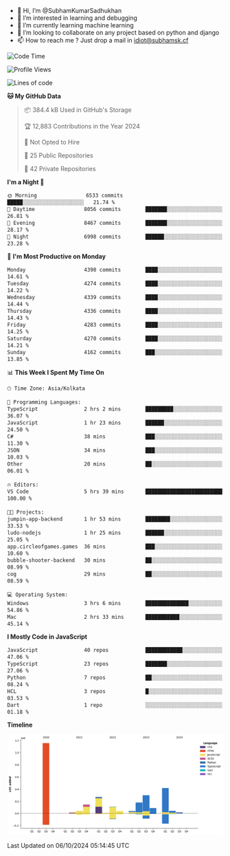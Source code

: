 - 👋 Hi, I’m @SubhamKumarSadhukhan
- 👀 I’m interested in learning and debugging
- 🌱 I’m currently learning machine learning
- 💞️ I’m looking to collaborate on any project based on python and django
- 📫 How to reach me ?
      Just drop a mail in idiot@subhamsk.cf

<!---
SubhamKumarSadhukhan/SubhamKumarSadhukhan is a ✨ special ✨ repository because its `README.md` (this file) appears on your GitHub profile.
You can click the Preview link to take a look at your changes.
--->


<!--START_SECTION:waka-->
![Code Time](http://img.shields.io/badge/Code%20Time-2%2C553%20hrs%2056%20mins-blue)

![Profile Views](http://img.shields.io/badge/Profile%20Views-5-blue)

![Lines of code](https://img.shields.io/badge/From%20Hello%20World%20I%27ve%20Written-2.8%20million%20lines%20of%20code-blue)

**🐱 My GitHub Data** 

> 📦 384.4 kB Used in GitHub's Storage 
 > 
> 🏆 12,883 Contributions in the Year 2024
 > 
> 🚫 Not Opted to Hire
 > 
> 📜 25 Public Repositories 
 > 
> 🔑 42 Private Repositories 
 > 
**I'm a Night 🦉** 

```text
🌞 Morning                6533 commits        █████░░░░░░░░░░░░░░░░░░░░   21.74 % 
🌆 Daytime                8056 commits        ███████░░░░░░░░░░░░░░░░░░   26.81 % 
🌃 Evening                8467 commits        ███████░░░░░░░░░░░░░░░░░░   28.17 % 
🌙 Night                  6998 commits        ██████░░░░░░░░░░░░░░░░░░░   23.28 % 
```
📅 **I'm Most Productive on Monday** 

```text
Monday                   4390 commits        ████░░░░░░░░░░░░░░░░░░░░░   14.61 % 
Tuesday                  4274 commits        ████░░░░░░░░░░░░░░░░░░░░░   14.22 % 
Wednesday                4339 commits        ████░░░░░░░░░░░░░░░░░░░░░   14.44 % 
Thursday                 4336 commits        ████░░░░░░░░░░░░░░░░░░░░░   14.43 % 
Friday                   4283 commits        ████░░░░░░░░░░░░░░░░░░░░░   14.25 % 
Saturday                 4270 commits        ████░░░░░░░░░░░░░░░░░░░░░   14.21 % 
Sunday                   4162 commits        ███░░░░░░░░░░░░░░░░░░░░░░   13.85 % 
```


📊 **This Week I Spent My Time On** 

```text
🕑︎ Time Zone: Asia/Kolkata

💬 Programming Languages: 
TypeScript               2 hrs 2 mins        █████████░░░░░░░░░░░░░░░░   36.07 % 
JavaScript               1 hr 23 mins        ██████░░░░░░░░░░░░░░░░░░░   24.50 % 
C#                       38 mins             ███░░░░░░░░░░░░░░░░░░░░░░   11.30 % 
JSON                     34 mins             ███░░░░░░░░░░░░░░░░░░░░░░   10.03 % 
Other                    20 mins             ██░░░░░░░░░░░░░░░░░░░░░░░   06.01 % 

🔥 Editors: 
VS Code                  5 hrs 39 mins       █████████████████████████   100.00 % 

🐱‍💻 Projects: 
jumpin-app-backend       1 hr 53 mins        ████████░░░░░░░░░░░░░░░░░   33.53 % 
ludo-nodejs              1 hr 25 mins        ██████░░░░░░░░░░░░░░░░░░░   25.05 % 
app.circleofgames.games  36 mins             ███░░░░░░░░░░░░░░░░░░░░░░   10.60 % 
bubble-shooter-backend   30 mins             ██░░░░░░░░░░░░░░░░░░░░░░░   08.99 % 
cog                      29 mins             ██░░░░░░░░░░░░░░░░░░░░░░░   08.59 % 

💻 Operating System: 
Windows                  3 hrs 6 mins        ██████████████░░░░░░░░░░░   54.86 % 
Mac                      2 hrs 33 mins       ███████████░░░░░░░░░░░░░░   45.14 % 
```

**I Mostly Code in JavaScript** 

```text
JavaScript               40 repos            ████████████░░░░░░░░░░░░░   47.06 % 
TypeScript               23 repos            ███████░░░░░░░░░░░░░░░░░░   27.06 % 
Python                   7 repos             ██░░░░░░░░░░░░░░░░░░░░░░░   08.24 % 
HCL                      3 repos             █░░░░░░░░░░░░░░░░░░░░░░░░   03.53 % 
Dart                     1 repo              ░░░░░░░░░░░░░░░░░░░░░░░░░   01.18 % 
```



**Timeline**

![Lines of Code chart](https://raw.githubusercontent.com/SubhamKumarSadhukhan/SubhamKumarSadhukhan/main/assets/bar_graph.png)


 Last Updated on 06/10/2024 05:14:45 UTC
<!--END_SECTION:waka-->
